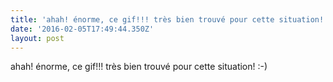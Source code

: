```yaml
---
title: 'ahah! énorme, ce gif!!! très bien trouvé pour cette situation! :-)'
date: '2016-02-05T17:49:44.350Z'
layout: post
---
```

ahah! énorme, ce gif!!! très bien trouvé pour cette situation! :-)
